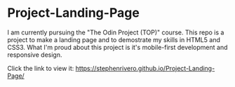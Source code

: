 # Project-Landing-Page
I am currently pursuing the "The Odin Project (TOP)" course.
This repo is a project to make a landing page and to demostrate my skills in HTML5 and CSS3.
What I'm proud about this project is it's mobile-first development and responsive design.

Click the link to view it:
https://stephenrivero.github.io/Project-Landing-Page/
